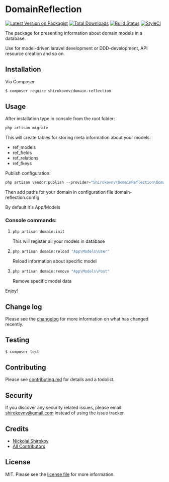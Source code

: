# DomainReflection

[![Latest Version on Packagist][ico-version]][link-packagist]
[![Total Downloads][ico-downloads]][link-downloads]
[![Build Status][ico-travis]][link-travis]
[![StyleCI][ico-styleci]][link-styleci]

The package for presenting information about domain models in a database. 

Use for model-driven laravel development or DDD-development, API resource creation and so on.

## Installation

Via Composer

``` bash
$ composer require shirokovnv/domain-reflection
```

## Usage

After installation type in console from the root folder: 

```php
php artisan migrate
```

This will create tables for storing meta information about your models:

- ref_models
- ref_fields
- ref_relations
- ref_fkeys

Publish configuration: 

```php
php artisan vendor:publish --provider="Shirokovnv\DomainReflection\DomainReflectionServiceProvider" --tag=config
```

Then add paths for your domain in configuration file domain-reflection.config

By default it's App/Models

### Console commands:

1. 
    ```php
    php artisan domain:init
    ```
    This will register all your models in database

2.  ```php
    php artisan domain:reload "App\Models\User"
    ```
    Reload information about specific model
    
3.  ```php
    php artisan domain:remove "App\Models\Post"
    ```    
    Remove specific model data
        
Enjoy!
        
## Change log

Please see the [changelog](changelog.md) for more information on what has changed recently.

## Testing

``` bash
$ composer test
```

## Contributing

Please see [contributing.md](contributing.md) for details and a todolist.

## Security

If you discover any security related issues, please email shirokovnv@gmail.com instead of using the issue tracker.

## Credits

- [Nickolai Shirokov][link-author]
- [All Contributors][link-contributors]

## License

MIT. Please see the [license file](license.md) for more information.

[ico-version]: https://img.shields.io/packagist/v/shirokovnv/domain-reflection.svg?style=flat-square
[ico-downloads]: https://img.shields.io/packagist/dt/shirokovnv/domain-reflection.svg?style=flat-square
[ico-travis]: https://img.shields.io/travis/shirokovnv/domain-reflection/master.svg?style=flat-square
[ico-styleci]: https://styleci.io/repos/12345678/shield

[link-packagist]: https://packagist.org/packages/shirokovnv/domain-reflection
[link-downloads]: https://packagist.org/packages/shirokovnv/domain-reflection
[link-travis]: https://travis-ci.org/shirokovnv/domain-reflection
[link-styleci]: https://styleci.io/repos/12345678
[link-author]: https://github.com/shirokovnv
[link-contributors]: ../../contributors
